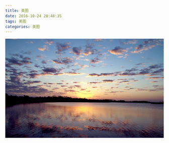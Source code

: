```yaml
---
title: 美图
date: 2016-10-24 20:48:35
tags: 美图
categories: 美图
---
```



![nice view](/images/nice.jpg)
